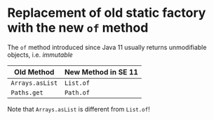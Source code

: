 # Replacement of old static factory with the new `of` method

The `of` method introduced since Java 11 usually returns unmodifiable objects, i.e. *immutable*

Old Method 	|New Method in SE 11
----------------|---------------------
`Arrays.asList`	|`List.of`
`Paths.get`	|`Path.of`

Note that `Arrays.asList` is different from `List.of`!

